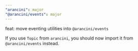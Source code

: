 ```yaml
---
"arancini": major
"@arancini/events": major
---
```


feat: move eventing utilities into `@arancini/events`

If you use `Topic` from `arancini`, you should now import it from `@arancini/events` instead.